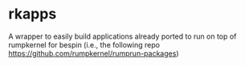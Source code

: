 # rkapps

A wrapper to easily build applications already ported to run on top of rumpkernel for bespin
(i.e., the following repo https://github.com/rumpkernel/rumprun-packages)